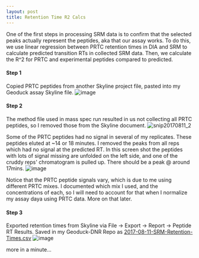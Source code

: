 ```yaml
---
layout: post
title: Retention Time R2 Calcs
---
```


One of the first steps in processing SRM data is to confirm that the selected peaks actually represent the peptides, aka that our assay works.  To do this, we use linear regression between PRTC retention times in DIA and SRM to calculate predicted transition RTs in collected SRM data. Then, we calculate the R^2 for PRTC and experimental peptides compared to predicted.

#### Step 1
Copied PRTC peptides from another Skyline project file, pasted into my Geoduck assay Skyline file. 
![image](https://user-images.githubusercontent.com/17264765/29236292-9f138b24-7ebd-11e7-82f7-5d3496b14f3d.png)

#### Step 2
The method file used in mass spec run resulted in us not collecting all PRTC peptides, so I removed those from the Skyline document. 
![snip20170811_2](https://user-images.githubusercontent.com/17264765/29236301-a44f7ce2-7ebd-11e7-96ff-4068741eff19.png)

Some of the PRTC peptides had no signal in several of my replicates. These peptides eluted at ~14 or 18 minutes.  I removed the peaks from all reps which had no signal at the predicted RT.  In this screen shot the peptides with lots of signal missing are unfolded on the left side, and one of the cruddy reps' chromatogram is pulled up. There should be a peak @ around 17mins.
![image](https://user-images.githubusercontent.com/17264765/29236477-b7cc25ac-7ebf-11e7-864c-67f83fe5dbb5.png)

Notice that the PRTC peptide signals vary, which is due to me using different PRTC mixes. I documented which mix I used, and the concentrations of each, so I will need to account for that when I normalize my assay daya using PRTC data. More on that later.

#### Step 3
Exported retention times from Skyline via File -> Export -> Report -> Peptide RT Results. Saved in my Geoduck-DNR Repo as [2017-08-11-SRM-Retention-Times.csv](https://github.com/laurahspencer/Geoduck-DNR/blob/master/Data/2017-08-11_SRM-Retention-Times.csv)
![image](https://user-images.githubusercontent.com/17264765/29236607-b32011ce-7ec1-11e7-89a3-2072db660a51.png)

more in a minute... 
